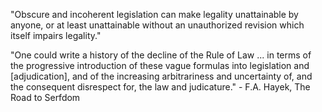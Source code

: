   "Obscure and incoherent legislation can make legality unattainable by anyone, or at least unattainable without an unauthorized revision which itself impairs legality."
  
  "One could write a history of the decline of the Rule of Law ... in terms of the progressive introduction of these vague formulas into legislation and [adjudication], and of the increasing arbitrariness and uncertainty of, and the consequent disrespect for, the law and judicature." - F.A. Hayek, The Road to Serfdom
